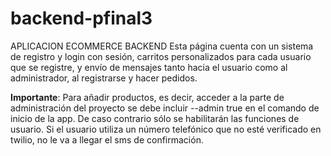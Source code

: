 # backend-pfinal3

APLICACION ECOMMERCE BACKEND
    Esta página cuenta con un sistema de registro y login con sesión, carritos personalizados para
    cada usuario que se registre, y envío de mensajes tanto hacia el usuario como al administrador, al registrarse y hacer pedidos.
    
__Importante__:
    Para añadir productos, es decir, acceder a la parte de administración del proyecto se debe
    incluir --admin true en el comando de inicio de la app. De caso contrario sólo se habilitarán
    las funciones de usuario.
    Si el usuario utiliza un número telefónico que no esté verificado en twilio, no le va a llegar 
    el sms de confirmación.